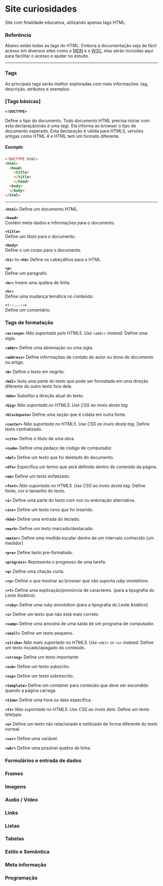 # Site curiosidades
Site com finalidade educativa, utilizando apenas tags HTML.

### Referência
Abaixo estão todas as tags do HTML. Embora a documentação seja de fácil acesso em diversos sites como o [MDN](https://developer.mozilla.org/) e o [W3C](https://www.w3schools.com/), elas serão incluídas aqui para facilitar o acesso e ajudar no estudo.

---
### Tags
As principais tags serão melhor exploradas com mais informações: tag, descrição, atributos e exemplos.

### [Tags básicas]
**`<!DOCTYPE>`**

 Define o tipo do documento. Todo documento HTML precisa iniciar com esta declaração(não é uma tag). Ela informa ao browser o tipo de documento esperado. Esta declaração é válida para HTML5, versões antigas como HTML 4 e HTML tem um formato diferente. 
 
##### Exemplo
```html
<!DOCTYPE html>
<html>
  <head>
    <title>
    </title>
	</head>
  <body>
  </body>
</html>
```
---
**`<html>`** 
Define um documento HTML. 

**`<head>`**	
Contém meta-dados e informações para o documento.

**`<title>`**	
Define um título para o documento.

**`<body>`**	
Define o um corpo para o documento.

**`<h1>`** to **`<h6>`**
Define os cabeçálhos para o HTML.

**`<p>`**	
Define um parágrafo.

**`<br>`**
Insere uma quebra de linha.

**`<hr>`**	
Define uma mudança temática no conteúdo.

**`<!--...-->`**	
Define um comentário.

### Tags de formatação

**`<acronym>`**
*Não suportada pelo HTML5. Use `<abbr>` instead.*
Define uma sigla.

**`<abbr>`**
Define uma abreviação ou uma sigla.

**`<address>`**
Define informações de contato do autor ou dono do documento ou artigo.

**`<b>`**
Define o texto em negrito.

**`<bdi>`**
Isola uma parte do texto que pode ser formatada em uma direção diferente do outro texto fora dele.

**`<bdo>`**
Substitui a direção atual do texto.

**`<big>`**
*Não suportada no HTML5. Use CSS ao invés desta tag.*

**`<blockquote>`**
Define uma seção que é cidata em outra fonte.

**`<center>`**
*Não suportada no HTML5. Use CSS ao invés desta tag.*
Define texto centralizado.

**`<cite>`**
Define o título de uma obra.

**`<code>`**
Define uma pedaço de código de computador.

**`<del>`**
Define um texto que foi deletado do documento.

**`<dfn>`**
Especifica um termo que será definido dentro do conteúdo da página.

**`<em>`**
Define um texto enfatizado.

**`<font>`**
*Não suportada no HTML5. Use CSS ao invés desta tag.*
Define fonte, cor e tamanho do texto.

**`<i>`**
Define uma parte do texto com voz ou entonação alternativa.

**`<ins>`**
Define um texto novo que foi inserido.

**`<kbd>`**
Define uma entrada do teclado.

**`<mark>`**
Define um texto marcado/destacado.

**`<meter>`**
Define uma medida escalar dentro de um intervalo conhecido (um medidor)

**`<pre>`**
Define texto pre-formatado.

**`<progress>`**
Representa o progresso de uma tarefa.

**`<q>`**
Define uma citação curta.

**`<rp>`**
Define o que mostrar ao browser que não suporta *ruby anotations*.

**`<rt>`**
Define uma explicação/pronúncia de caracteres.  (para a tipografia do Leste Asiático).

**`<ruby>`**
Define uma *ruby annotation* (para a tipografia do Leste Asiático)

**`<s>`**
Define um texto que não está mais correto.

**`<samp>`**
Define uma amostra  de uma saída de um programa de computador.

**`<small>`**
Define um texto pequeno.

**`<strike>`**
*Não mais suportado no HTML5. Use `<del>` or `<s>` instead.*
Define um texto riscado/apagado do conteúdo.

**`<strong>`**
Define um texto importante

**`<sub>`**
Define um texto subscrito.

**`<sup>`**
Define um texto sobrescrito.

**`<template>`**
Define um container para conteúdo que deve ser escondido quando a página carrega.

**`<time>`**
Define uma hora ou data específica.

**`<tt>`**
*Não suportada no HTML5. Use CSS ao invés dela.*
Define um texto *teletype*.

**`<u>`**
Define um texto não relacionado e estilizado de forma diferente do texto normal.

**`<var>`**
Define uma variável.

**`<wbr>`**
Define uma possível quebra de linha.

### Formulários e entrada de dados
### Frames
### Imagens
### Audio / Vídeo
### Links
### Listas
### Tabelas
### Estilo e Semântica
### Meta informação
### Programação
